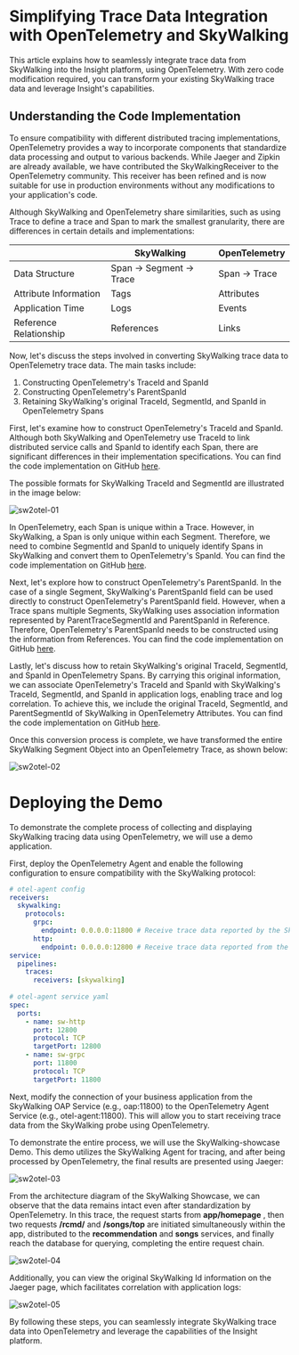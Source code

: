 # Simplifying Trace Data Integration with OpenTelemetry and SkyWalking

This article explains how to seamlessly integrate trace data from SkyWalking into the Insight platform, using OpenTelemetry. With zero code modification required, you can transform your existing SkyWalking trace data and leverage Insight's capabilities.

## Understanding the Code Implementation

To ensure compatibility with different distributed tracing implementations, OpenTelemetry provides a way to incorporate components that standardize data processing and output to various backends. While Jaeger and Zipkin are already available, we have contributed the SkyWalkingReceiver to the OpenTelemetry community. This receiver has been refined and is now suitable for use in production environments without any modifications to your application's code.

Although SkyWalking and OpenTelemetry share similarities, such as using Trace to define a trace and Span to mark the smallest granularity, there are differences in certain details and implementations:

|         | SkyWalking     | OpenTelemetry |
|---------|----------------|---------------|
| Data Structure | Span -> Segment -> Trace | Span -> Trace |
| Attribute Information | Tags | Attributes |
| Application Time | Logs | Events |
| Reference Relationship | References | Links |

Now, let's discuss the steps involved in converting SkyWalking trace data to OpenTelemetry trace data. The main tasks include:

1. Constructing OpenTelemetry's TraceId and SpanId
2. Constructing OpenTelemetry's ParentSpanId
3. Retaining SkyWalking's original TraceId, SegmentId, and SpanId in OpenTelemetry Spans

First, let's examine how to construct OpenTelemetry's TraceId and SpanId. Although both SkyWalking and OpenTelemetry use TraceId to link distributed service calls and SpanId to identify each Span, there are significant differences in their implementation specifications. You can find the code implementation on GitHub [here](https://github.com/open-telemetry/opentelemetry-collector-contrib/blob/main/receiver/skywalkingreceiver/skywalkingproto_to_traces.go#L54).

The possible formats for SkyWalking TraceId and SegmentId are illustrated in the image below:

![sw2otel-01](https://docs.daocloud.io/daocloud-docs-images/docs/en/docs/insight/images/sw2otel-01.png)

In OpenTelemetry, each Span is unique within a Trace. However, in SkyWalking, a Span is only unique within each Segment. Therefore, we need to combine SegmentId and SpanId to uniquely identify Spans in SkyWalking and convert them to OpenTelemetry's SpanId. You can find the code implementation on GitHub [here](https://github.com/open-telemetry/opentelemetry-collector-contrib/blob/main/receiver/skywalkingreceiver/skywalkingproto_to_traces.go#L272).

Next, let's explore how to construct OpenTelemetry's ParentSpanId. In the case of a single Segment, SkyWalking's ParentSpanId field can be used directly to construct OpenTelemetry's ParentSpanId field. However, when a Trace spans multiple Segments, SkyWalking uses association information represented by ParentTraceSegmentId and ParentSpanId in Reference. Therefore, OpenTelemetry's ParentSpanId needs to be constructed using the information from References. You can find the code implementation on GitHub [here](https://github.com/open-telemetry/opentelemetry-collector-contrib/blob/main/receiver/skywalkingreceiver/skywalkingproto_to_traces.go#L173).

Lastly, let's discuss how to retain SkyWalking's original TraceId, SegmentId, and SpanId in OpenTelemetry Spans. By carrying this original information, we can associate OpenTelemetry's TraceId and SpanId with SkyWalking's TraceId, SegmentId, and SpanId in application logs, enabling trace and log correlation. To achieve this, we include the original TraceId, SegmentId, and ParentSegmentId of SkyWalking in OpenTelemetry Attributes. You can find the code implementation on GitHub [here](https://github.com/open-telemetry/opentelemetry-collector-contrib/blob/main/receiver/skywalkingreceiver/skywalkingproto_to_traces.go#L201).

Once this conversion process is complete, we have transformed the entire SkyWalking Segment Object into an OpenTelemetry Trace, as shown below:

![sw2otel-02](https://docs.daocloud.io/daocloud-docs-images/docs/en/docs/insight/images/sw2otel-02.png)

# Deploying the Demo

To demonstrate the complete process of collecting and displaying SkyWalking tracing data using OpenTelemetry, we will use a demo application.

First, deploy the OpenTelemetry Agent and enable the following configuration to ensure compatibility with the SkyWalking protocol:

```yaml
# otel-agent config
receivers:
  skywalking:
    protocols:
      grpc:
        endpoint: 0.0.0.0:11800 # Receive trace data reported by the SkyWalking Agent
      http: 
        endpoint: 0.0.0.0:12800 # Receive trace data reported from the front-end / nginx or other HTTP protocols
service: 
  pipelines: 
    traces:      
      receivers: [skywalking]
      
# otel-agent service yaml
spec:
  ports: 
    - name: sw-http
      port: 12800    
      protocol: TCP    
      targetPort: 12800 
    - name: sw-grpc     
      port: 11800 
      protocol: TCP  
      targetPort: 11800
```

Next, modify the connection of your business application from the SkyWalking OAP Service (e.g., oap:11800) to the OpenTelemetry Agent Service (e.g., otel-agent:11800). This will allow you to start receiving trace data from the SkyWalking probe using OpenTelemetry.

To demonstrate the entire process, we will use the SkyWalking-showcase Demo. This demo utilizes the SkyWalking Agent for tracing, and after being processed by OpenTelemetry, the final results are presented using Jaeger:

![sw2otel-03](https://docs.daocloud.io/daocloud-docs-images/docs/en/docs/insight/images/sw2otel-03.png)

From the architecture diagram of the SkyWalking Showcase, we can observe that the data remains intact even after standardization by OpenTelemetry. In this trace, the request starts from __app/homepage__ , then two requests __/rcmd/__ and __/songs/top__ are initiated simultaneously within the app, distributed to the __recommendation__ and __songs__ services, and finally reach the database for querying, completing the entire request chain.

![sw2otel-04](https://docs.daocloud.io/daocloud-docs-images/docs/en/docs/insight/images/sw2otel-04.png)

Additionally, you can view the original SkyWalking Id information on the Jaeger page, which facilitates correlation with application logs:

![sw2otel-05](https://docs.daocloud.io/daocloud-docs-images/docs/en/docs/insight/images/sw2otel-05.png)

By following these steps, you can seamlessly integrate SkyWalking trace data into OpenTelemetry and leverage the capabilities of the Insight platform.
